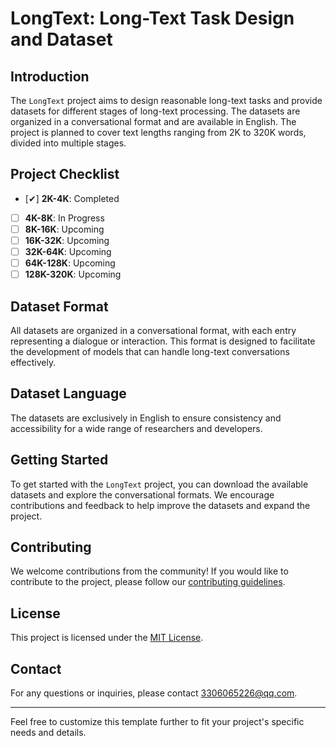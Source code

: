 # LongText: Long-Text Task Design and Dataset

## Introduction
The `LongText` project aims to design reasonable long-text tasks and provide datasets for different stages of long-text processing. The datasets are organized in a conversational format and are available in English. The project is planned to cover text lengths ranging from 2K to 320K words, divided into multiple stages.

## Project Checklist
- [✔] **2K-4K**: Completed
- [ ] **4K-8K**: In Progress
- [ ] **8K-16K**: Upcoming
- [ ] **16K-32K**: Upcoming
- [ ] **32K-64K**: Upcoming
- [ ] **64K-128K**: Upcoming
- [ ] **128K-320K**: Upcoming

## Dataset Format
All datasets are organized in a conversational format, with each entry representing a dialogue or interaction. This format is designed to facilitate the development of models that can handle long-text conversations effectively.

## Dataset Language
The datasets are exclusively in English to ensure consistency and accessibility for a wide range of researchers and developers.

## Getting Started
To get started with the `LongText` project, you can download the available datasets and explore the conversational formats. We encourage contributions and feedback to help improve the datasets and expand the project.

## Contributing
We welcome contributions from the community! If you would like to contribute to the project, please follow our [contributing guidelines](CONTRIBUTING.md).

## License
This project is licensed under the [MIT License](LICENSE).

## Contact
For any questions or inquiries, please contact [3306065226@qq.com](3306065226@qq.com).

---

Feel free to customize this template further to fit your project's specific needs and details.
